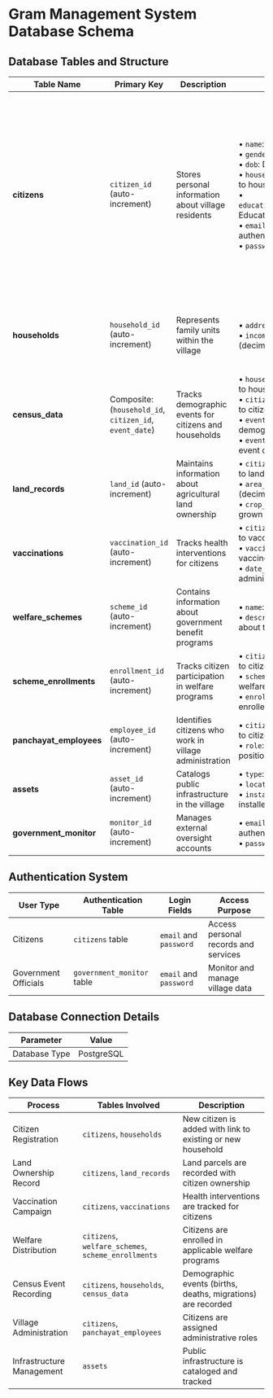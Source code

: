 # Gram Management System Database Schema

## Database Tables and Structure

| Table Name | Primary Key | Description | Key Fields | Relationships |
|------------|-------------|-------------|------------|---------------|
| **citizens** | `citizen_id` (auto-increment) | Stores personal information about village residents | • `name`: Full name<br>• `gender`: Gender<br>• `dob`: Date of birth<br>• `household_id`: Foreign key to households<br>• `educational_qualification`: Education level<br>• `email`: Unique email (for authentication)<br>• `password`: Password | • Belongs to one household<br>• Can own multiple land records<br>• Can have multiple vaccinations<br>• Can enroll in multiple welfare schemes<br>• Can be a panchayat employee<br>• Can have multiple census events |
| **households** | `household_id` (auto-increment) | Represents family units within the village | • `address`: Physical location<br>• `income`: Family income (decimal) | • Contains multiple citizens<br>• Has multiple census events |
| **census_data** | Composite: (`household_id`, `citizen_id`, `event_date`) | Tracks demographic events for citizens and households | • `household_id`: Foreign key to households<br>• `citizen_id`: Foreign key to citizens<br>• `event_type`: Type of demographic event<br>• `event_date`: When the event occurred | • Links citizens to households<br>• Each record represents a specific demographic event |
| **land_records** | `land_id` (auto-increment) | Maintains information about agricultural land ownership | • `citizen_id`: Foreign key to land owner<br>• `area_acres`: Land size (decimal)<br>• `crop_type`: Crop being grown | • Each record belongs to one citizen owner |
| **vaccinations** | `vaccination_id` (auto-increment) | Tracks health interventions for citizens | • `citizen_id`: Foreign key to vaccinated citizen<br>• `vaccine_type`: Type of vaccine<br>• `date_administered`: When administered | • Each record belongs to one citizen |
| **welfare_schemes** | `scheme_id` (auto-increment) | Contains information about government benefit programs | • `name`: Scheme name<br>• `description`: Details about the program | • A scheme can have multiple citizen enrollments |
| **scheme_enrollments** | `enrollment_id` (auto-increment) | Tracks citizen participation in welfare programs | • `citizen_id`: Foreign key to citizen<br>• `scheme_id`: Foreign key to welfare scheme<br>• `enrollment_date`: When enrolled | • Links citizens to welfare schemes |
| **panchayat_employees** | `employee_id` (auto-increment) | Identifies citizens who work in village administration | • `citizen_id`: Foreign key to citizen<br>• `role`: Administrative position | • Each record belongs to one citizen |
| **assets** | `asset_id` (auto-increment) | Catalogs public infrastructure in the village | • `type`: Asset category<br>• `location`: Where installed<br>• `installation_date`: When installed | • Standalone table (no direct relationships) |
| **government_monitor** | `monitor_id` (auto-increment) | Manages external oversight accounts | • `email`: Unique email (for authentication)<br>• `password`: Password | • Standalone table (no direct relationships) |

## Authentication System

| User Type | Authentication Table | Login Fields | Access Purpose |
|-----------|----------------------|--------------|----------------|
| Citizens | `citizens` table | `email` and `password` | Access personal records and services |
| Government Officials | `government_monitor` table | `email` and `password` | Monitor and manage village data |

## Database Connection Details

| Parameter | Value |
|-----------|-------|
| Database Type | PostgreSQL |

## Key Data Flows

| Process | Tables Involved | Description |
|---------|-----------------|-------------|
| Citizen Registration | `citizens`, `households` | New citizen is added with link to existing or new household |
| Land Ownership Record | `citizens`, `land_records` | Land parcels are recorded with citizen ownership |
| Vaccination Campaign | `citizens`, `vaccinations` | Health interventions are tracked for citizens |
| Welfare Distribution | `citizens`, `welfare_schemes`, `scheme_enrollments` | Citizens are enrolled in applicable welfare programs |
| Census Event Recording | `citizens`, `households`, `census_data` | Demographic events (births, deaths, migrations) are recorded |
| Village Administration | `citizens`, `panchayat_employees` | Citizens are assigned administrative roles |
| Infrastructure Management | `assets` | Public infrastructure is cataloged and tracked |